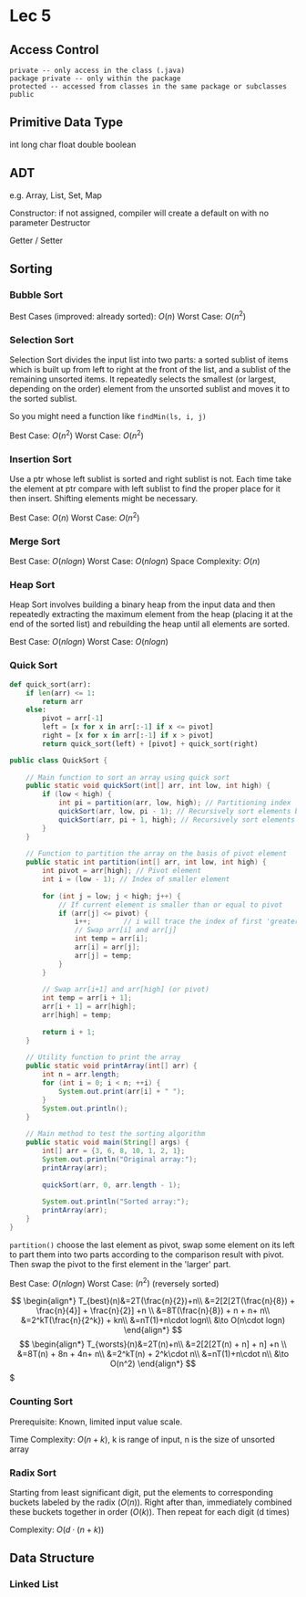 # Lec 5
## Access Control
```
private -- only access in the class (.java)
package private -- only within the package
protected -- accessed from classes in the same package or subclasses
public
```

## Primitive Data Type
int
long
char
float
double
boolean


## ADT
e.g. Array, List, Set, Map

Constructor: if not assigned, compiler will create a default on with no parameter
Destructor

Getter / Setter

## Sorting

### Bubble Sort
Best Cases (improved: already sorted): $O(n)$
Worst Case: $O(n^2)$

### Selection Sort
Selection Sort divides the input list into two parts: a sorted sublist of items which is built up from left to right at the front of the list, and a sublist of the remaining unsorted items. It repeatedly selects the smallest (or largest, depending on the order) element from the unsorted sublist and moves it to the sorted sublist.

So you might need a function like `findMin(ls, i, j)`

Best Case: $O(n^2)$
Worst Case: $O(n^2)$

### Insertion Sort
Use a ptr whose left sublist is sorted and right sublist is not. Each time take the element at ptr compare with left sublist to find the proper place for it then insert. 
Shifting elements might be necessary.

Best Case: $O(n)$
Worst Case: $O(n^2)$

### Merge Sort
Best Case: $O(nlogn)$
Worst Case: $O(nlogn)$
Space Complexity: $O(n)$

### Heap Sort
Heap Sort involves building a binary heap from the input data and then repeatedly extracting the maximum element from the heap (placing it at the end of the sorted list) and rebuilding the heap until all elements are sorted.

Best Case: $O(nlogn)$
Worst Case: $O(nlogn)$


### Quick Sort
```py
def quick_sort(arr):
    if len(arr) <= 1:
        return arr
    else:
        pivot = arr[-1]
        left = [x for x in arr[:-1] if x <= pivot]
        right = [x for x in arr[:-1] if x > pivot]
        return quick_sort(left) + [pivot] + quick_sort(right)
```
```java
public class QuickSort {
    
    // Main function to sort an array using quick sort
    public static void quickSort(int[] arr, int low, int high) {
        if (low < high) {
            int pi = partition(arr, low, high); // Partitioning index
            quickSort(arr, low, pi - 1); // Recursively sort elements before partition
            quickSort(arr, pi + 1, high); // Recursively sort elements after partition
        }
    }
    
    // Function to partition the array on the basis of pivot element
    public static int partition(int[] arr, int low, int high) {
        int pivot = arr[high]; // Pivot element
        int i = (low - 1); // Index of smaller element
        
        for (int j = low; j < high; j++) {
            // If current element is smaller than or equal to pivot
            if (arr[j] <= pivot) {
                i++;        // i will trace the index of first 'greater' element than pivot, ready for swapping with 'smaller' element on the right side
                // Swap arr[i] and arr[j]
                int temp = arr[i];
                arr[i] = arr[j];
                arr[j] = temp;
            }
        }
        
        // Swap arr[i+1] and arr[high] (or pivot)
        int temp = arr[i + 1];
        arr[i + 1] = arr[high];
        arr[high] = temp;
        
        return i + 1;
    }
    
    // Utility function to print the array
    public static void printArray(int[] arr) {
        int n = arr.length;
        for (int i = 0; i < n; ++i) {
            System.out.print(arr[i] + " ");
        }
        System.out.println();
    }
    
    // Main method to test the sorting algorithm
    public static void main(String[] args) {
        int[] arr = {3, 6, 8, 10, 1, 2, 1};
        System.out.println("Original array:");
        printArray(arr);
        
        quickSort(arr, 0, arr.length - 1);
        
        System.out.println("Sorted array:");
        printArray(arr);
    }
}
```

`partition()` choose the last element as pivot, swap some element on its left to part them into two parts according to the comparison result with pivot. Then swap the pivot to the first element in the 'larger' part.

Best Case: $O(nlogn)$
Worst Case: $(n^2)$ (reversely sorted)

$$
\begin{align*}
T_{best}(n)&=2T(\frac{n}{2})+n\\
&=2[2[2T(\frac{n}{8}) + \frac{n}{4}] + \frac{n}{2}] +n \\
&=8T(\frac{n}{8}) + n + n+ n\\
&=2^kT(\frac{n}{2^k}) + kn\\
&=nT(1)+n\cdot logn\\
&\to O(n\cdot logn)
\end{align*}
$$
$$
\begin{align*}
T_{worsts}(n)&=2T(n)+n\\
&=2[2[2T(n) + n] + n] +n \\
&=8T(n) + 8n + 4n+ n\\
&=2^kT(n) + 2^k\cdot n\\
&=nT(1)+n\cdot n\\
&\to O(n^2)
\end{align*}
$$$

### Counting Sort
Prerequisite: Known, limited input value scale.

Time Complexity: $O(n+k)$, k is range of input, n is the size of unsorted array 


### Radix Sort
Starting from least significant digit, put the elements to corresponding buckets labeled by the radix ($O(n)$). Right after than, immediately combined these buckets together in order ($O(k)$). Then repeat for each digit (d times)

Complexity: $O(d\cdot (n+k))$

## Data Structure

### Linked List
